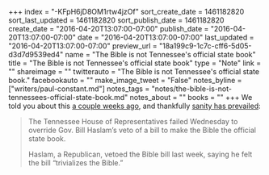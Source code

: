 +++
index = "-KFpH6jD8OM1rtw4jzOf"
sort_create_date = 1461182820
sort_last_updated = 1461182820
sort_publish_date = 1461182820
create_date = "2016-04-20T13:07:00-07:00"
publish_date = "2016-04-20T13:07:00-07:00"
date = "2016-04-20T13:07:00-07:00"
last_updated = "2016-04-20T13:07:00-07:00"
preview_url = "18a199c9-1c7c-cff6-5d05-d3d7d9539ed4"
name = "The Bible is not Tennessee's official state book"
title = "The Bible is not Tennessee's official state book"
type = "Note"
link = ""
shareimage = ""
twitterauto = "The Bible is not Tennessee's official state book."
facebookauto = ""
make_image_tweet = "False"
notes_byline = ["writers/paul-constant.md"]
notes_tags = "notes/the-bible-is-not-tennessees-official-state-book.md"
notes_about = ""
books = ""
+++
We told you about this [a couple weeks ago](http://seattlereviewofbooks.com/notes/2016/04/05/tennessee-to-name-an-official-state-book/), and thankfully [sanity has prevailed](http://www.huffingtonpost.com/entry/tennessee-bible-state-book_us_5717bbd5e4b0c9244a7a8f73?section=politics):

<blockquote><p>The Tennessee House of Representatives failed Wednesday to override Gov. Bill Haslam’s veto of a bill to make the Bible the official state book.</p>

<p>Haslam, a Republican, vetoed the Bible bill last week, saying he felt the bill “trivializes the Bible.”</p></blockquote>